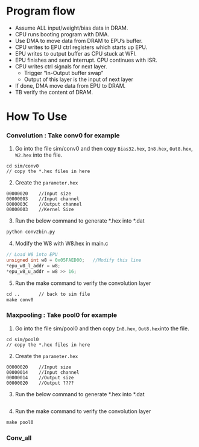 # Program flow
- Assume ALL input/weight/bias data in DRAM.
- CPU runs booting program with DMA.
- Use DMA to move data from DRAM to EPU’s buffer.
- CPU writes to EPU ctrl registers which starts up EPU.
- EPU writes to output buffer as CPU stuck at WFI.
- EPU finishes and send interrupt. CPU continues with ISR.
- CPU writes ctrl signals for next layer.
  - Trigger “In-Output buffer swap”
  - Output of this layer is the input of next layer
- If done, DMA move data from EPU to DRAM.
- TB verify the content of DRAM.

# How To Use
### Convolution : Take conv0 for example
1. Go into the file sim/conv0 and then copy `Bias32.hex`, `In8.hex`, `Out8.hex`, `W2.hex` into the file.
  ```shell
  cd sim/conv0
  // copy the *.hex files in here
  ```
2. Create the `parameter.hex`
  ```
  00000020    //Input size
  00000003    //Input channel
  0000003C    //Output channel
  00000003    //Kernel Size
  ```
3. Run the below command to generate *.hex into *.dat
  ```python
  python conv2bin.py
  ```
4. Modify the W8 with W8.hex in main.c
  ```c
  // Load W8 into EPU
  unsigned int w8 = 0x05FAED00;   //Modify this line
  *epu_w8_l_addr = w8;
  *epu_w8_u_addr = w8 >> 16;
  ```
5. Run the make command to verify the convolution layer
  ```makefile
  cd ..       // back to sim file
  make conv0
  ```
### Maxpooling : Take  pool0 for example
1. Go into the file sim/pool0 and then copy `In8.hex`, `Out8.hex`into the file.
  ```shell
  cd sim/pool0
  // copy the *.hex files in here
  ```
2. Create the `parameter.hex`
  ```
  00000020    //Input size
  00000014    //Input channel
  00000014    //Output size
  00000020    //Output ????
  ```
3. Run the below command to generate *.hex into *.dat
  ```python
  ```
4. Run the make command to verify the convolution layer
  ```makefile
  make pool0
  ```
### Conv_all
  

